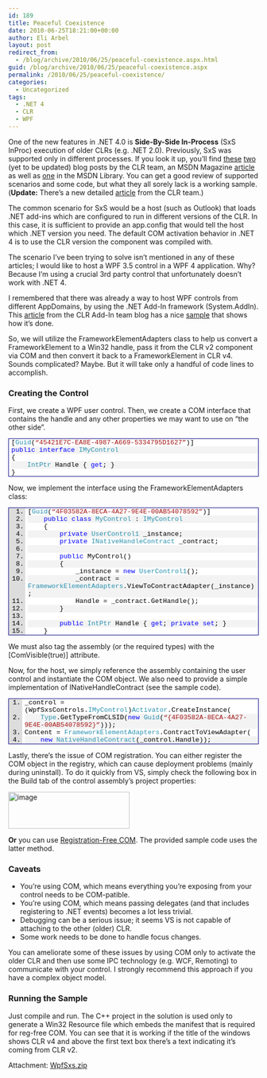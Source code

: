 ```yaml
---
id: 189
title: Peaceful Coexistence
date: 2010-06-25T18:21:00+00:00
author: Eli Arbel
layout: post
redirect_from:
  - /blog/archive/2010/06/25/peaceful-coexistence.aspx.html
guid: /blog/archive/2010/06/25/peaceful-coexistence.aspx
permalink: /2010/06/25/peaceful-coexistence/
categories:
  - Uncategorized
tags:
  - .NET 4
  - CLR
  - WPF
---
```

One of the new features in .NET 4.0 is **Side-By-Side In-Process** (SxS InProc) execution of older CLRs (e.g. .NET 2.0). Previously, SxS was supported only in different processes. If you look it up, you&rsquo;ll find [these](http://blogs.msdn.com/clrteam/archive/2009/06/03/in-process-side-by-side-part1.aspx) [two](http://blogs.msdn.com/clrteam/archive/2009/06/07/in-process-side-by-side-part-2-common-in-proc-sxs-scenarios.aspx) (yet to be updated) blog posts by the CLR team, an MSDN Magazine [article](http://msdn.microsoft.com/en-us/magazine/ee819091.aspx) as well as [one](http://msdn.microsoft.com/en-us/library/ee518876.aspx) in the MSDN Library. You can get a good review of supported scenarios and some code, but what they all sorely lack is a working sample. (**Update:** There&rsquo;s a new detailed [article](http://blogs.msdn.com/clrteam/archive/2010/06/23/in-proc-sxs-and-migration-quick-start.aspx) from the CLR team.)

The common scenario for SxS would be a host (such as Outlook) that loads .NET add-ins which are configured to run in different versions of the CLR. In this case, it is sufficient to provide an app.config that would tell the host which .NET version you need. The default COM activation behavior in .NET 4 is to use the CLR version the component was compiled with.

The scenario I&rsquo;ve been trying to solve isn&rsquo;t mentioned in any of these articles; I would like to host a WPF 3.5 control in a WPF 4 application. Why? Because I&rsquo;m using a crucial 3rd party control that unfortunately doesn&rsquo;t work with .NET 4.

I remembered that there was already a way to host WPF controls from different AppDomains, by using the .NET Add-In framework (System.AddIn). This [article](http://blogs.msdn.com/clraddins/archive/2007/08/06/appdomain-isolated-wpf-add-ins-jesse-kaplan.aspx) from the CLR Add-In team blog has a nice [sample](http://clraddins.codeplex.com/releases/view/9454) that shows how it&rsquo;s done.

So, we will utilize the FrameworkElementAdapters class to help us convert a FrameworkElement to a Win32 handle, pass it from the CLR v2 component via COM and then convert it back to a FrameworkElement in CLR v4. Sounds complicated? Maybe. But it will take only a handful of code lines to accomplish.

### Creating the Control

First, we create a WPF user control. Then, we create a COM interface that contains the handle and any other properties we may want to use on &ldquo;the other side&rdquo;.

<div style="padding-bottom: 0px; margin: 0px; padding-left: 0px; padding-right: 0px; display: inline; float: none; padding-top: 0px" id="scid:9ce6104f-a9aa-4a17-a79f-3a39532ebf7c:9deedec7-4ab5-4ffe-ad31-1339c44d6e11" class="wlWriterEditableSmartContent">
  <div style="border: #000080 1px solid; color: #000; font-family: 'Courier New', Courier, Monospace; font-size: 10pt">
    <div style="background: #fff; max-height: 300px; overflow: auto">
      <ol style="background: #ffffff; margin: 0; padding: 0 0 0 5px;">
        <li>
          [<span style="color:#2b91af">Guid</span>(<span style="color:#a31515">&#8220;45421E7C-EA8E-4987-A669-5334795D1627&#8221;</span>)]
        </li>
        <li style="background: #f3f3f3">
          <span style="color:#0000ff">public</span> <span style="color:#0000ff">interface</span> <span style="color:#2b91af">IMyControl</span>
        </li>
        <li>
          {
        </li>
        <li style="background: #f3f3f3">
          &nbsp;&nbsp;&nbsp;&nbsp;<span style="color:#2b91af">IntPtr</span> Handle { <span style="color:#0000ff">get</span>; }
        </li>
        <li>
          }
        </li>
      </ol>
    </div>
  </div>
</div>

Now, we implement the interface using the FrameworkElementAdapters class:

<div style="padding-bottom: 0px; margin: 0px; padding-left: 0px; padding-right: 0px; display: inline; float: none; padding-top: 0px" id="scid:9ce6104f-a9aa-4a17-a79f-3a39532ebf7c:8c65ce44-3119-40ef-8ae9-54b38bf1ff9d" class="wlWriterEditableSmartContent">
  <div style="border: #000080 1px solid; color: #000; font-family: 'Courier New', Courier, Monospace; font-size: 10pt">
    <div style="background: #ddd; max-height: 300px; overflow: auto">
      <ol style="background: #ffffff; margin: 0 0 0 2.5em; padding: 0 0 0 5px;">
        <li>
          [<span style="color:#2b91af">Guid</span>(<span style="color:#a31515">&#8220;4F03582A-8ECA-4A27-9E4E-00AB54078592&#8221;</span>)]
        </li>
        <li style="background: #f3f3f3">
          &nbsp;&nbsp;&nbsp;&nbsp;<span style="color:#0000ff">public</span> <span style="color:#0000ff">class</span> <span style="color:#2b91af">MyControl</span> : <span style="color:#2b91af">IMyControl</span>
        </li>
        <li>
          &nbsp;&nbsp;&nbsp;&nbsp;{
        </li>
        <li style="background: #f3f3f3">
          &nbsp;&nbsp;&nbsp;&nbsp;&nbsp;&nbsp;&nbsp;&nbsp;<span style="color:#0000ff">private</span> <span style="color:#2b91af">UserControl1</span> _instance;
        </li>
        <li>
          &nbsp;&nbsp;&nbsp;&nbsp;&nbsp;&nbsp;&nbsp;&nbsp;<span style="color:#0000ff">private</span> <span style="color:#2b91af">INativeHandleContract</span> _contract;
        </li>
        <li style="background: #f3f3f3">
          &nbsp;
        </li>
        <li>
          &nbsp;&nbsp;&nbsp;&nbsp;&nbsp;&nbsp;&nbsp;&nbsp;<span style="color:#0000ff">public</span> MyControl()
        </li>
        <li style="background: #f3f3f3">
          &nbsp;&nbsp;&nbsp;&nbsp;&nbsp;&nbsp;&nbsp;&nbsp;{
        </li>
        <li>
          &nbsp;&nbsp;&nbsp;&nbsp;&nbsp;&nbsp;&nbsp;&nbsp;&nbsp;&nbsp;&nbsp;&nbsp;_instance = <span style="color:#0000ff">new</span> <span style="color:#2b91af">UserControl1</span>();
        </li>
        <li style="background: #f3f3f3">
          &nbsp;&nbsp;&nbsp;&nbsp;&nbsp;&nbsp;&nbsp;&nbsp;&nbsp;&nbsp;&nbsp;&nbsp;_contract = <span style="color:#2b91af">FrameworkElementAdapters</span>.ViewToContractAdapter(_instance);
        </li>
        <li>
          &nbsp;&nbsp;&nbsp;&nbsp;&nbsp;&nbsp;&nbsp;&nbsp;&nbsp;&nbsp;&nbsp;&nbsp;Handle = _contract.GetHandle();
        </li>
        <li style="background: #f3f3f3">
          &nbsp;&nbsp;&nbsp;&nbsp;&nbsp;&nbsp;&nbsp;&nbsp;}
        </li>
        <li>
          &nbsp;
        </li>
        <li style="background: #f3f3f3">
          &nbsp;&nbsp;&nbsp;&nbsp;&nbsp;&nbsp;&nbsp;&nbsp;<span style="color:#0000ff">public</span> <span style="color:#2b91af">IntPtr</span> Handle { <span style="color:#0000ff">get</span>; <span style="color:#0000ff">private</span> <span style="color:#0000ff">set</span>; }
        </li>
        <li>
          &nbsp;&nbsp;&nbsp;&nbsp;}
        </li>
      </ol>
    </div>
  </div>
</div>

We must also tag the assembly (or the required types) with the [ComVisible(true)] attribute.

Now, for the host, we simply reference the assembly containing the user control and instantiate the COM object. We also need to provide a simple implementation of INativeHandleContract (see the sample code).

<div style="padding-bottom: 0px; margin: 0px; padding-left: 0px; padding-right: 0px; display: inline; float: none; padding-top: 0px" id="scid:9ce6104f-a9aa-4a17-a79f-3a39532ebf7c:7bfe535a-a393-4700-8e6a-f6709ebe0afb" class="wlWriterEditableSmartContent">
  <div style="border: #000080 1px solid; color: #000; font-family: 'Courier New', Courier, Monospace; font-size: 10pt">
    <div style="background: #ddd; max-height: 300px; overflow: auto">
      <ol style="background: #ffffff; margin: 0 0 0 2em; padding: 0 0 0 5px;">
        <li>
          _control = (WpfSxsControls.<span style="color:#2b91af">IMyControl</span>)<span style="color:#2b91af">Activator</span>.CreateInstance(
        </li>
        <li style="background: #f3f3f3">
          &nbsp;&nbsp;&nbsp;&nbsp;<span style="color:#2b91af">Type</span>.GetTypeFromCLSID(<span style="color:#0000ff">new</span> <span style="color:#2b91af">Guid</span>(<span style="color:#a31515">&#8220;{4F03582A-8ECA-4A27-9E4E-00AB54078592}&#8221;</span>)));
        </li>
        <li>
          Content = <span style="color:#2b91af">FrameworkElementAdapters</span>.ContractToViewAdapter(
        </li>
        <li style="background: #f3f3f3">
          &nbsp;&nbsp;&nbsp;&nbsp;<span style="color:#0000ff">new</span> <span style="color:#2b91af">NativeHandleContract</span>(_control.Handle));
        </li>
      </ol>
    </div>
  </div>
</div>

Lastly, there&rsquo;s the issue of COM registration. You can either register the COM object in the registry, which can cause deployment problems (mainly during uninstall). To do it quickly from VS, simply check the following box in the Build tab of the control assembly&rsquo;s project properties:

 <img style="border-bottom: 0px; border-left: 0px; display: inline; border-top: 0px; border-right: 0px" title="image" alt="image" src="https://arbel.net/attachments/images/image_5F00_thumb_5F00_31039729.png" border="0" height="74" width="244" />

**Or** you can use [Registration-Free COM](http://msdn.microsoft.com/en-us/library/ms973913.aspx). The provided sample code uses the latter method.

### Caveats

  * You&rsquo;re using COM, which means everything you&rsquo;re exposing from your control needs to be COM-patible.
  * You&rsquo;re using COM, which means passing delegates (and that includes registering to .NET events) becomes a lot less trivial.
  * Debugging can be a serious issue; it seems VS is not capable of attaching to the other (older) CLR.
  * Some work needs to be done to handle focus changes.

You can ameliorate some of these issues by using COM only to activate the older CLR and then use some IPC technology (e.g. WCF, Remoting) to communicate with your control. I strongly recommend this approach if you have a complex object model.

### Running the Sample

Just compile and run. The C++ project in the solution is used only to generate a Win32 Resource file which embeds the manifest that is required for reg-free COM. You can see that it is working if the title of the windows shows CLR v4 and above the first text box there&rsquo;s a text indicating it&rsquo;s coming from CLR v2.

Attachment: [WpfSxs.zip](https://arbel.net/attachments/WpfSxs.zip)